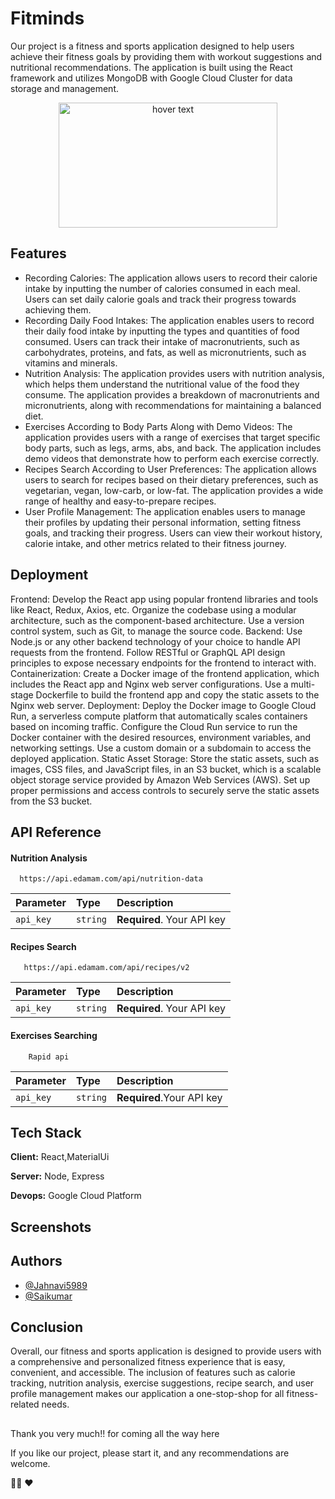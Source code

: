 
# Fitminds

Our project is a fitness and sports application designed to help users achieve their fitness goals by providing them with workout suggestions and nutritional recommendations. The application is built using the React framework and utilizes MongoDB with Google Cloud Cluster for data storage and management.



<p align="center">
  <img src="https://i.pinimg.com/originals/ff/d2/b1/ffd2b1502f7ad1c081e559672a6fad44.jpg" width="350" height="200" title="hover text">
</p>


## Features

- Recording Calories:
The application allows users to record their calorie intake by inputting the number of calories consumed in each meal. Users can set daily calorie goals and track their progress towards achieving them.
- Recording Daily Food Intakes:
The application enables users to record their daily food intake by inputting the types and quantities of food consumed. Users can track their intake of macronutrients, such as carbohydrates, proteins, and fats, as well as micronutrients, such as vitamins and minerals.
- Nutrition Analysis:
The application provides users with nutrition analysis, which helps them understand the nutritional value of the food they consume. The application provides a breakdown of macronutrients and micronutrients, along with recommendations for maintaining a balanced diet.
- Exercises According to Body Parts Along with Demo Videos:
The application provides users with a range of exercises that target specific body parts, such as legs, arms, abs, and back. The application includes demo videos that demonstrate how to perform each exercise correctly.
- Recipes Search According to User Preferences:
The application allows users to search for recipes based on their dietary preferences, such as vegetarian, vegan, low-carb, or low-fat. The application provides a wide range of healthy and easy-to-prepare recipes.
- User Profile Management:
The application enables users to manage their profiles by updating their personal information, setting fitness goals, and tracking their progress. Users can view their workout history, calorie intake, and other metrics related to their fitness journey.



## Deployment

Frontend:
Develop the React app using popular frontend libraries and tools like React, Redux, Axios, etc.
Organize the codebase using a modular architecture, such as the component-based architecture.
Use a version control system, such as Git, to manage the source code.
Backend:
Use Node.js or any other backend technology of your choice to handle API requests from the frontend.
Follow RESTful or GraphQL API design principles to expose necessary endpoints for the frontend to interact with.
Containerization:
Create a Docker image of the frontend application, which includes the React app and Nginx web server configurations.
Use a multi-stage Dockerfile to build the frontend app and copy the static assets to the Nginx web server.
Deployment:
Deploy the Docker image to Google Cloud Run, a serverless compute platform that automatically scales containers based on incoming traffic.
Configure the Cloud Run service to run the Docker container with the desired resources, environment variables, and networking settings.
Use a custom domain or a subdomain to access the deployed application.
Static Asset Storage:
Store the static assets, such as images, CSS files, and JavaScript files, in an S3 bucket, which is a scalable object storage service provided by Amazon Web Services (AWS).
Set up proper permissions and access controls to securely serve the static assets from the S3 bucket.



## API Reference

#### Nutrition Analysis

```http
  https://api.edamam.com/api/nutrition-data
```

| Parameter | Type     | Description                |
| :-------- | :------- | :------------------------- |
| `api_key` | `string` | **Required**. Your API key |

#### Recipes Search

```http
   https://api.edamam.com/api/recipes/v2
```

| Parameter | Type     | Description                       |
| :-------- | :------- | :-------------------------------- |
| `api_key`     | `string` | **Required**. Your API key |

#### Exercises Searching

```http
    Rapid api
```

| Parameter | Type     | Description                       |
| :-------- | :------- | :-------------------------------- |
| `api_key`     | `string` | **Required**.Your API key  |


## Tech Stack

**Client:** React,MaterialUi

**Server:** Node, Express

**Devops:** Google Cloud Platform


## Screenshots




## Authors

- [@Jahnavi5989](https://www.github.com/Jahnavi5989)
- [@Saikumar]()


## Conclusion
Overall, our fitness and sports application is designed to provide users with a comprehensive and personalized fitness experience that is easy, convenient, and accessible. The inclusion of features such as calorie tracking, nutrition analysis, exercise suggestions, recipe search, and user profile management makes our application a one-stop-shop for all fitness-related needs.
##
Thank you very much!!  for coming all the way here

If you like our project, please start it, and any recommendations are welcome.


👋👋
❤️

